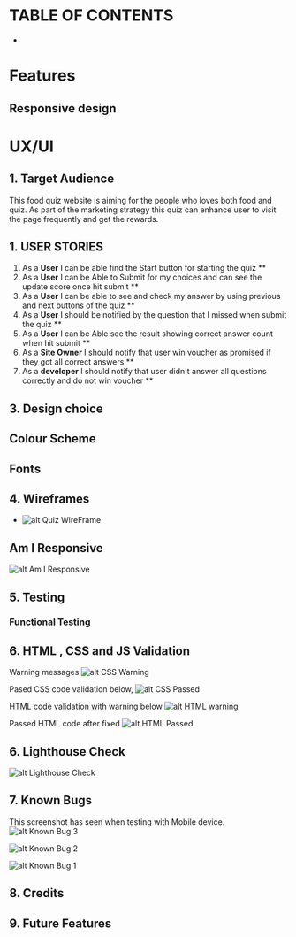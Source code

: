 # TABLE OF CONTENTS


 - 

# Features


## Responsive design



# UX/UI




## 1. Target Audience

  This food quiz website is aiming for the people who loves both food and quiz. As part of the marketing strategy this quiz can enhance user to visit the page frequently and get the rewards. 

## 1. USER STORIES
1. As a **User** I can be able find the Start button for starting the quiz **
2. As a **User** I can be Able to Submit for my choices and can see the update score once hit submit **
3. As a **User** I can be able to see and check my answer by using previous and next buttons of the quiz **
4. As a **User** I should be notified by the question that I missed when submit the quiz **
5. As a **User** I can be Able see the result showing correct answer count when hit submit **
6. As a **Site Owner** I should notify that user win voucher as promised if they got all correct answers **
7. As a **developer** I should notify that user didn't answer all questions correctly and do not win voucher **



## 3. Design choice



## Colour Scheme



## Fonts


 
 ## 4. Wireframes
    
  -	![alt Quiz WireFrame](assets/documentation/readmeImages/quizWireframe.png)


  ## Am I Responsive
   
![alt Am I Responsive](assets/documentation/readmeImages/amIResponsive.png)
## 5. Testing


### Functional Testing

## 6. HTML , CSS and JS Validation
  Warning messages 
  ![alt CSS Warning](assets/documentation/readmeImages/cssWarning.png)

  Pased CSS code validation below, 
   ![alt CSS Passed](assets/documentation/readmeImages/cssPassed.png)
  
  HTML code validation with warning below 
   ![alt HTML warning](assets/documentation/readmeImages/errorHTMLValidation.png)
  
  Passed HTML code after fixed 
![alt HTML Passed](assets/documentation/readmeImages/htmlValidator.png)
  
## 6. Lighthouse Check
![alt Lighthouse Check](assets/documentation/readmeImages/lighthouseCheck.png)


## 7. Known Bugs
This screenshot has seen when testing with Mobile device.
![alt Known Bug 3](assets/documentation/readmeImages/KnownBug3.jpg)

![alt Known Bug 2](assets/documentation/readmeImages/knownBug2.png)

![alt Known Bug 1](assets/documentation/readmeImages/knownBug1.png)


## 8. Credits



## 9. Future Features
